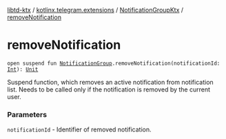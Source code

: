 [libtd-ktx](../../index.md) / [kotlinx.telegram.extensions](../index.md) / [NotificationGroupKtx](index.md) / [removeNotification](./remove-notification.md)

# removeNotification

`open suspend fun `[`NotificationGroup`](https://tdlibx.github.io/td/docs/org/drinkless/td/libcore/telegram/TdApi.NotificationGroup.html)`.removeNotification(notificationId: `[`Int`](https://kotlinlang.org/api/latest/jvm/stdlib/kotlin/-int/index.html)`): `[`Unit`](https://kotlinlang.org/api/latest/jvm/stdlib/kotlin/-unit/index.html)

Suspend function, which removes an active notification from notification list. Needs to be
called only if the notification is removed by the current user.

### Parameters

`notificationId` - Identifier of removed notification.